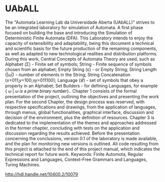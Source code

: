 # UAbALL
The "Automata Learning Lab da Universidade Aberta (UAbALL)" strives to be an integrated laboratory for simulation of Automata. A first phase focused on building the base and introducing the Simulation of Deterministic Finite Automata (DFA). This Laboratory intends to enjoy the capacity of extensibility and adaptability, being this document a technical and scientific basis for the future production of the remaining components, as well as adapted to new technological realities and distribution platforms.
During this work, Central Concepts of Automata Theory are used, such as Alphabet (Σ) - Finite set of symbols; String - Finite sequence of symbols chosen from an alphabet; Empty String (ε) - or Empty String; String Length (|𝜔|) - number of elements in the String; String Concatenation (𝑥=011;𝑦=100;𝑥𝑦=011100); Language (𝓛) - set of symbols that obey a property in an Alphabet; Set Builders - for defining Languages, for example { 𝜔 | 𝜔 𝑖𝑠 𝑎 𝑝𝑟𝑖𝑚𝑒 𝑏𝑖𝑛𝑎𝑟𝑦 𝑛𝑢𝑚𝑏𝑒𝑟}..
Chapter 1 consists of the formal presentation of the project, outlining the objectives and presenting the work plan.
For the second Chapter, the design process was reserved, with respective specifications and drawings, from the application of languages, through menus, global functionalities, graphical interface, discussion and decision of the environment, plus the definition of resources.
Chapter 3 is dedicated to the implementation of the themes and approaches addressed in the former chapter, concluding with tests on the application and discussion regarding the results achieved.
Before the presentation concerning the conclusions, version 0.1 of the laboratory is made available, and the plan for monitoring new versions is outlined.
All code resulting from this project is attached to the end of this project manual, which indicates the technical report for future work.
Keywords: Finite Automota, Regular Expressions and Languages, Context-Free Grammars and Languages, Turing Machines.

http://hdl.handle.net/10400.2/10079
